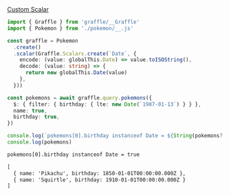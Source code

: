 <div class="ExampleSnippet">
<a href="../../examples/custom-scalar/custom-scalar">Custom Scalar</a>

<!-- dprint-ignore-start -->
```ts twoslash
import { Graffle } from 'graffle/__Graffle'
import { Pokemon } from './pokemon/__.js'

const graffle = Pokemon
  .create()
  .scalar(Graffle.Scalars.create(`Date`, {
    encode: (value: globalThis.Date) => value.toISOString(),
    decode: (value: string) => {
      return new globalThis.Date(value)
    },
  }))

const pokemons = await graffle.query.pokemons({
  $: { filter: { birthday: { lte: new Date(`1987-01-13`) } } },
  name: true,
  birthday: true,
})

console.log(`pokemons[0].birthday instanceof Date = ${String(pokemons?.[0]?.birthday instanceof Date)}`)
console.log(pokemons)
```
<!-- dprint-ignore-end -->

<!-- dprint-ignore-start -->
```txt
pokemons[0].birthday instanceof Date = true
```
<!-- dprint-ignore-end -->
<!-- dprint-ignore-start -->
```txt
[
  { name: 'Pikachu', birthday: 1850-01-01T00:00:00.000Z },
  { name: 'Squirtle', birthday: 1910-01-01T00:00:00.000Z }
]
```
<!-- dprint-ignore-end -->

</div>
